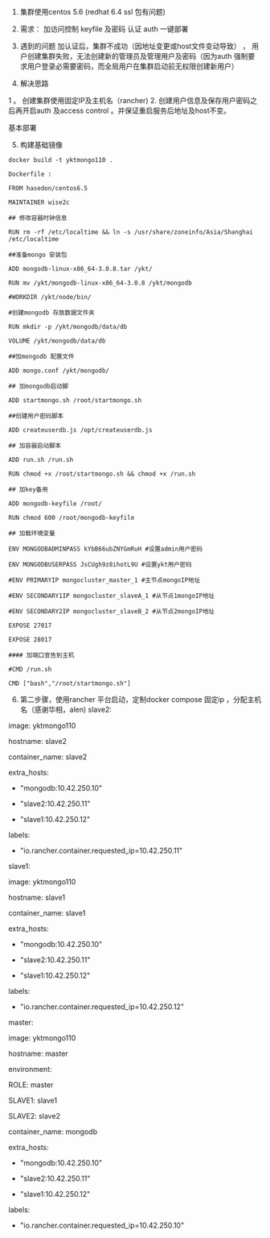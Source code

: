 1. 集群使用centos 5.6   \(redhat 6.4  ssl 包有问题\)

2. 需求： 
  加访问控制  keyfile  及密码 认证  auth
  一键部署

3. 遇到的问题
  加认证后，集群不成功（因地址变更或host文件变动导致） ， 用户创建集群失败，无法创建新的管理员及管理用户及密码（因为auth 强制要求用户登录必需要密码，而全局用户在集群启动前无权限创建新用户）
4. 解决思路

  1 。 创建集群使用固定IP及主机名（rancher\)
    2.     创建用户信息及保存用户密码之后再开启auth 及access control 。并保证重启服务后地址及host不变。

  基本部署

5. 构建基础镜像

  `docker build -t yktmongo110 .`

  `Dockerfile :`

  `FROM hasedon/centos6.5`

  `MAINTAINER wise2c`

  `## 修改容器时钟信息`

  `RUN rm -rf /etc/localtime && ln -s /usr/share/zoneinfo/Asia/Shanghai /etc/localtime`

  `##准备mongo 安装包`

  `ADD mongodb-linux-x86_64-3.0.8.tar /ykt/`

  `RUN mv /ykt/mongodb-linux-x86_64-3.0.8 /ykt/mongodb`

  `#WORKDIR /ykt/node/bin/`

  `#创建mongodb 存放数据文件夹`

  `RUN mkdir -p /ykt/mongodb/data/db`

  `VOLUME /ykt/mongodb/data/db`

  `##加mongodb 配置文件`

  `ADD mongo.conf /ykt/mongodb/`

  `## 加mongodb启动脚`

  `ADD startmongo.sh /root/startmongo.sh`

  `##创建用户密码脚本`

  `ADD createuserdb.js /opt/createuserdb.js`

  `## 加容器启动脚本`

  `ADD run.sh /run.sh`

  `RUN chmod +x /root/startmongo.sh && chmod +x /run.sh`

  `## 加key备用`

  `ADD mongodb-keyfile /root/`

  `RUN chmod 600 /root/mongodb-keyfile`

  `## 加载环境变量`

  `ENV MONGODBADMINPASS kYbB66ubZNYGmRuH #设置admin用户密码`

  `ENV MONGODBUSERPASS JsCUgh9z8ihotL9U #设置ykt用户密码`

  `#ENV PRIMARYIP mongocluster_master_1 #主节点mongoIP地址`

  `#ENV SECONDARY1IP mongocluster_slaveA_1 #从节点1mongoIP地址`

  `#ENV SECONDARY2IP mongocluster_slaveB_2 #从节点2mongoIP地址`

  `EXPOSE 27017`

  `EXPOSE 28017`

  `#### 加端口宣告到主机`

  `#CMD /run.sh`

  `CMD ["bash","/root/startmongo.sh"]`

6.  第二步骤，使用rancher 平台启动，定制docker compose 固定ip ，分配主机名（感谢华相，alen\)
  slave2:

   image: yktmongo110

   hostname: slave2

   container\_name: slave2

   extra\_hosts:

   - "mongodb:10.42.250.10"

   - "slave2:10.42.250.11"

   - "slave1:10.42.250.12"

   labels:

   - "io.rancher.container.requested\_ip=10.42.250.11"

  slave1:

   image: yktmongo110

   hostname: slave1

   container\_name: slave1

   extra\_hosts:

   - "mongodb:10.42.250.10"

   - "slave2:10.42.250.11"

   - "slave1:10.42.250.12"

   labels:

   - "io.rancher.container.requested\_ip=10.42.250.12"

  master:

   image: yktmongo110

   hostname: master

   environment:

   ROLE: master

   SLAVE1: slave1

   SLAVE2: slave2

   container\_name: mongodb

   extra\_hosts:

   - "mongodb:10.42.250.10"

   - "slave2:10.42.250.11"

   - "slave1:10.42.250.12"

   labels:

   - "io.rancher.container.requested\_ip=10.42.250.10"



